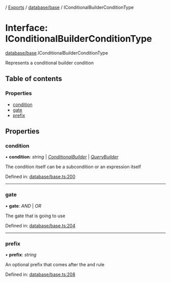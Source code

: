 [](../README.md) / [Exports](../modules.md) / [database/base](../modules/database_base.md) / IConditionalBuilderConditionType

# Interface: IConditionalBuilderConditionType

[database/base](../modules/database_base.md).IConditionalBuilderConditionType

Represents a conditional builder condition

## Table of contents

### Properties

- [condition](database_base.iconditionalbuilderconditiontype.md#condition)
- [gate](database_base.iconditionalbuilderconditiontype.md#gate)
- [prefix](database_base.iconditionalbuilderconditiontype.md#prefix)

## Properties

### condition

• **condition**: *string* \| [*ConditionalBuilder*](../classes/database_base.conditionalbuilder.md) \| [*QueryBuilder*](../classes/database_base.querybuilder.md)

The condition itself can be a subcondition
or an expression itself

Defined in: [database/base.ts:200](https://github.com/onzag/itemize/blob/5fcde7cf/database/base.ts#L200)

___

### gate

• **gate**: *AND* \| *OR*

The gate that is going to use

Defined in: [database/base.ts:204](https://github.com/onzag/itemize/blob/5fcde7cf/database/base.ts#L204)

___

### prefix

• **prefix**: *string*

An optional prefix that comes after the and rule

Defined in: [database/base.ts:208](https://github.com/onzag/itemize/blob/5fcde7cf/database/base.ts#L208)
